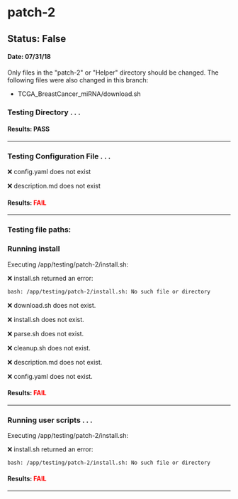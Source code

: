 # patch-2
## Status: False
#### Date: 07/31/18
Only files in the "patch-2" or "Helper" directory should be changed. The following files were also changed in this branch:
- TCGA_BreastCancer_miRNA/download.sh
### Testing Directory . . .

#### Results: PASS
---
### Testing Configuration File . . .

&#10060;	 config.yaml does not exist

&#10060;	description.md does not exist

#### Results: **<font color="red">FAIL</font>**
---

### Testing file paths:

### Running install

Executing /app/testing/patch-2/install.sh: 

&#10060;	install.sh returned an error:
```bash
bash: /app/testing/patch-2/install.sh: No such file or directory
```

&#10060;	download.sh does not exist.

&#10060;	install.sh does not exist.

&#10060;	parse.sh does not exist.

&#10060;	cleanup.sh does not exist.

&#10060;	description.md does not exist.

&#10060;	config.yaml does not exist.

#### Results: **<font color="red">FAIL</font>**
---
### Running user scripts . . .

Executing /app/testing/patch-2/install.sh: 

&#10060;	install.sh returned an error:
```bash
bash: /app/testing/patch-2/install.sh: No such file or directory
```

#### Results: **<font color="red">FAIL</font>**
---
